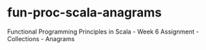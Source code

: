 fun-proc-scala-anagrams
=======================

Functional Programming Principles in Scala - Week 6 Assignment - Collections - Anagrams 